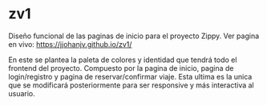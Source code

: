 # zv1

Diseño funcional de las paginas de inicio para el proyecto Zippy.
Ver pagina en vivo: https://jjohanjv.github.io/zv1/

En este se plantea la paleta de colores y identidad que tendrá todo el frontend del proyecto.
Compuesto por la pagina de inicio, pagina de login/registro y pagina de reservar/confirmar viaje. Esta ultima es la unica que se modificará posteriormente para ser responsive y más interactiva al usuario.


